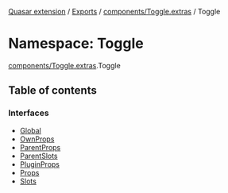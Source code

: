 [Quasar extension](../index.md) / [Exports](../modules.md) / [components/Toggle.extras](components_Toggle_extras.md) / Toggle

# Namespace: Toggle

[components/Toggle.extras](components_Toggle_extras.md).Toggle

## Table of contents

### Interfaces

- [Global](../interfaces/components_Toggle_extras.Toggle.Global.md)
- [OwnProps](../interfaces/components_Toggle_extras.Toggle.OwnProps.md)
- [ParentProps](../interfaces/components_Toggle_extras.Toggle.ParentProps.md)
- [ParentSlots](../interfaces/components_Toggle_extras.Toggle.ParentSlots.md)
- [PluginProps](../interfaces/components_Toggle_extras.Toggle.PluginProps.md)
- [Props](../interfaces/components_Toggle_extras.Toggle.Props.md)
- [Slots](../interfaces/components_Toggle_extras.Toggle.Slots.md)
